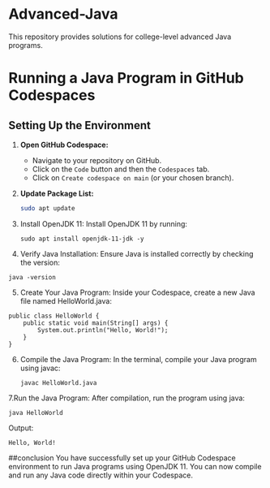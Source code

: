 # Advanced-Java
This repository provides solutions for college-level advanced Java programs.

# Running a Java Program in GitHub Codespaces

## Setting Up the Environment

1. **Open GitHub Codespace:**
   - Navigate to your repository on GitHub.
   - Click on the `Code` button and then the `Codespaces` tab.
   - Click on `Create codespace on main` (or your chosen branch).

2. **Update Package List:**
   ```sh
   sudo apt update

3. Install OpenJDK 11:
    Install OpenJDK 11 by running:
   ```
   sudo apt install openjdk-11-jdk -y

4. Verify Java Installation:
 Ensure Java is installed correctly by checking the version:
```
java -version
```
5.  Create Your Java Program:
   Inside your Codespace, create a new Java file named HelloWorld.java:
```
public class HelloWorld {
    public static void main(String[] args) {
        System.out.println("Hello, World!");
    }
}
```
6. Compile the Java Program:
   In the terminal, compile your Java program using javac:
   ```
   javac HelloWorld.java
   ```

7.Run the Java Program:
After compilation, run the program using java:
``` 
java HelloWorld
```
Output:
```
Hello, World!
```
##conclusion
You have successfully set up your GitHub Codespace environment to run Java programs using OpenJDK 11. You can now compile and run any Java code directly within your Codespace.



